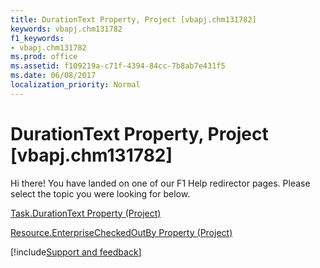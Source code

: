 ```yaml
---
title: DurationText Property, Project [vbapj.chm131782]
keywords: vbapj.chm131782
f1_keywords:
- vbapj.chm131782
ms.prod: office
ms.assetid: f109219a-c71f-4394-84cc-7b8ab7e431f5
ms.date: 06/08/2017
localization_priority: Normal
---
```



# DurationText Property, Project [vbapj.chm131782]

Hi there! You have landed on one of our F1 Help redirector pages. Please select the topic you were looking for below.

[Task.DurationText Property (Project)](http://msdn.microsoft.com/library/4b0bbf0c-13fa-fcab-9940-b3471eb3509b%28Office.15%29.aspx)

[Resource.EnterpriseCheckedOutBy Property (Project)](http://msdn.microsoft.com/library/9e741c85-ffc7-6d49-18ea-bfdcafe23934%28Office.15%29.aspx)

[!include[Support and feedback](~/includes/feedback-boilerplate.md)]
